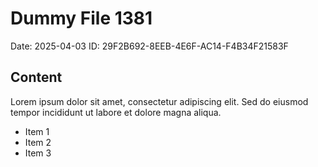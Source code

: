 # Dummy File 1381

Date: 2025-04-03
ID: 29F2B692-8EEB-4E6F-AC14-F4B34F21583F

## Content

Lorem ipsum dolor sit amet, consectetur adipiscing elit.
Sed do eiusmod tempor incididunt ut labore et dolore magna aliqua.

* Item 1
* Item 2
* Item 3

